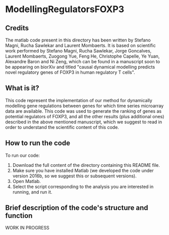 # ModellingRegulatorsFOXP3

## Credits

The matlab code present in this directory has been written by Stefano Magni, Rucha Sawlekar and Laurent Mombaerts. It is based on scientific work performed by Stefano Magni, Rucha Sawlekar, Jorge Goncalves, Laurent Mombaerts, Zuogong Yue, Feng He, Christophe Capelle, Ye Yuan, Alexandre Baron and Ni Zeng, which can be found in a manuscript soon to be appearing on biorXiv and titled "causal dynamical modelling predicts novel regulatory genes of FOXP3 in human regulatory T cells". 


## What is it?

This code represent the implementation of our method for dynamically modelling gene regulations between genes for which time series microarray data are available. This code was used to generate the ranking of genes as potential regulators of FOXP3, and all the other results (plus additional ones) described in the above mentioned manuscript, which we suggest to read in order to understand the scientific content of this code.


## How to run the code

To run our code:

1. Download the full content of the directory containing this README file.
2. Make sure you have installed Matlab (we developed the code under version 2016b, so we suggest this or subsequent versions).
3. Open Matlab.
4. Select the script corresponding to the analysis you are interested in running, and run it.


## Brief description of the code's structure and function

WORK IN PROGRESS
